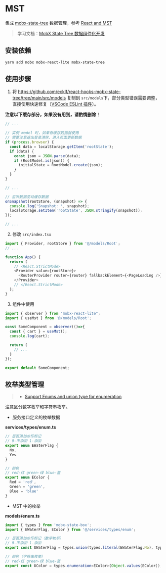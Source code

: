 # MST

集成 [mobx-state-tree] 数据管理，参考 [React and MST]

> 学习文档：[MobX State Tree 数据组件化开发](https://juejin.cn/post/6844903772972384263)

## 安装依赖

```bash
yarn add mobx mobx-react-lite mobx-state-tree
```

## 使用步骤

1. 将 <https://github.com/ecklf/react-hooks-mobx-state-tree/tree/main/src/models> 复制到 `src/models`下，部分类型错误需要调整，直接使用快速修复（[VSCode ESLint 插件](https://marketplace.visualstudio.com/items?itemName=dbaeumer.vscode-eslint)）。

**注意以下缓存部分，如果没有用到，请酌情删除！**

```typescript
// ...

// 实例 model 时，如果有缓存数据就使用
// 需要注意退出登录清除、进入页面更新数据
if (process.browser) {
  const data = localStorage.getItem('rootState');
  if (data) {
    const json = JSON.parse(data);
    if (RootModel.is(json)) {
      initialState = RootModel.create(json);
    }
  }
}

// ...

// 监听数据变动缓存数据
onSnapshot(rootStore, (snapshot) => {
  console.log('Snapshot: ', snapshot);
  localStorage.setItem('rootState', JSON.stringify(snapshot));
});

// ...
```

2. 修改 `src/index.tsx`

```typescript
import { Provider, rootStore } from '@/models/Root';
// ...

function App() {
  return (
    // <React.StrictMode>
    <Provider value={rootStore}>
      <RouterProvider router={router} fallbackElement={<PageLoading />} />
    </Provider>
    // </React.StrictMode>
  );
}
```

3. 组件中使用

```typescript
import { observer } from "mobx-react-lite";
import { useMst } from '@/models/Root';

const SomeComponent = observer(()=>{
  const { cart } = useMst();
  console.log(cart);

  return (
    // ...
  )
});

export default SomeComponent;
```

## 枚举类型管理

> - [Support Enums and union type for enumeration](https://github.com/mobxjs/mobx-state-tree/issues/605)

注意区分数字枚举和字符串枚举。

- 服务接口定义的枚举数据

**services/types/enum.ts**

```typescript
// 是否添加水印标记
// 0-不添加 1-添加
export enum EWaterFlag {
  No,
  Yes
}

// 颜色
// red-红 green-绿 blue-蓝
export enum EColor {
  Red = 'red',
  Green = 'green',
  Blue = 'blue'
}
```

- MST 中的枚举

**models/enum.ts**

```typescript
import { types } from 'mobx-state-box';
import { EWaterFlag, EColor } from '@/services/types/enum';

// 是否添加水印标记（数字枚举）
// 0-不添加 1-添加
export const UWaterFlag = types.union(types.literal(EWaterFlag.No), types.literal(EWaterFlag.Yes));

// 颜色（字符串枚举）
// red-红 green-绿 blue-蓝
export const UColor = types.enumeration<EColor>(Object.values(EColor));
```

[mobx-state-tree]: https://mobx-state-tree.js.org/
[react and mst]: https://mobx-state-tree.js.org/concepts/using-react
